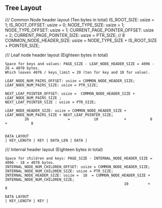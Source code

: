 
## Tree Layout


/// Common Node header layout (Ten bytes in total)
    IS_ROOT_SIZE: usize = 1;
    IS_ROOT_OFFSET: usize = 0;
    NODE_TYPE_SIZE: usize = 1;
    NODE_TYPE_OFFSET: usize = 1;
    CURRENT_PAGE_POINTER_OFFSET: usize = 2; 
    CURRENT_PAGE_POINTER_SIZE: usize = PTR_SIZE; // 8 
    COMMON_NODE_HEADER_SIZE: usize = NODE_TYPE_SIZE + IS_ROOT_SIZE + POINTER_SIZE;


/// Leaf node header layout (Eighteen bytes in total)

    Space for keys and values: PAGE_SIZE - LEAF_NODE_HEADER_SIZE = 4096 - 26 = 4070 bytes.
    Which leaves 4076 / keys_limit = 20 (ten for key and 10 for value).
    
    LEAF_NODE_NUM_PAIRS_OFFSET: usize = COMMON_NODE_HEADER_SIZE;
    LEAF_NODE_NUM_PAIRS_SIZE: usize = PTR_SIZE;

    NEXT_LEAF_POINTER_OFFSET: usize =  COMMON_NODE_HEADER_SIZE + LEAF_NODE_NUM_PAIRS_SIZE ;
    NEXT_LEAF_POINTER_SIZE : usize = PTR_SIZE;

    LEAF_NODE_HEADER_SIZE: usize = COMMON_NODE_HEADER_SIZE + LEAF_NODE_NUM_PAIRS_SIZE + NEXT_LEAF_POINTER_SIZE;
             26                  =           10            +           8              +           8


    DATA LAYOUT
    | KEY_LENGTH | KEY | DATA_LEN | DATA |

/// Internal header layout (Eighteen bytes in total)

    Space for children and keys: PAGE_SIZE - INTERNAL_NODE_HEADER_SIZE = 4096 - 18 = 4078 bytes.
    INTERNAL_NODE_NUM_CHILDREN_OFFSET: usize = COMMON_NODE_HEADER_SIZE;
    INTERNAL_NODE_NUM_CHILDREN_SIZE: usize = PTR_SIZE;
    INTERNAL_NODE_HEADER_SIZE: usize =  18  = COMMON_NODE_HEADER_SIZE + INTERNAL_NODE_NUM_CHILDREN_SIZE;
                                                           10         +           8

    DATA LAYOUT
    | KEY_LENGTH | KEY | 


